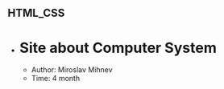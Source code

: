 ## HTML_CSS
  - # Site about Computer System
     
    - Author: Miroslav Mihnev
    - Time: 4 month

